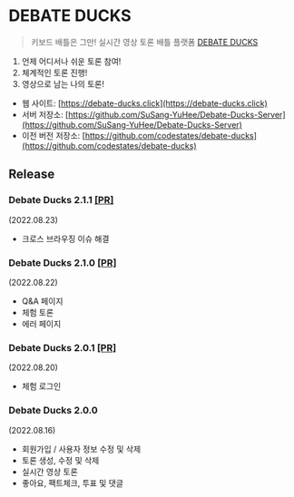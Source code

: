 # DEBATE DUCKS

> 키보드 배틀은 그만! 실시간 영상 토론 배틀 플랫폼 [DEBATE DUCKS](https://debate-ducks.click)

1. 언제 어디서나 쉬운 토론 참여!
2. 체계적인 토론 진행!
3. 영상으로 남는 나의 토론!

- 웹 사이트: [https://debate-ducks.click](https://debate-ducks.click)
- 서버 저장소: [https://github.com/SuSang-YuHee/Debate-Ducks-Server](https://github.com/SuSang-YuHee/Debate-Ducks-Server)
- 이전 버전 저장소: [https://github.com/codestates/debate-ducks](https://github.com/codestates/debate-ducks)

## Release

### Debate Ducks 2.1.1 [[PR]](https://github.com/SuSang-YuHee/Debate-Ducks-Client/pull/131)
(2022.08.23) 
- 크로스 브라우징 이슈 해결

### Debate Ducks 2.1.0 [[PR]](https://github.com/SuSang-YuHee/Debate-Ducks-Client/pull/123)
(2022.08.22) 
- Q&A 페이지
- 체험 토론
- 에러 페이지

### Debate Ducks 2.0.1 [[PR]](https://github.com/SuSang-YuHee/Debate-Ducks-Client/pull/114)
(2022.08.20)
- 체험 로그인

### Debate Ducks 2.0.0
(2022.08.16)
- 회원가입 / 사용자 정보 수정 및 삭제
- 토론 생성, 수정 및 삭제
- 실시간 영상 토론
- 좋아요, 팩트체크, 투표 및 댓글
